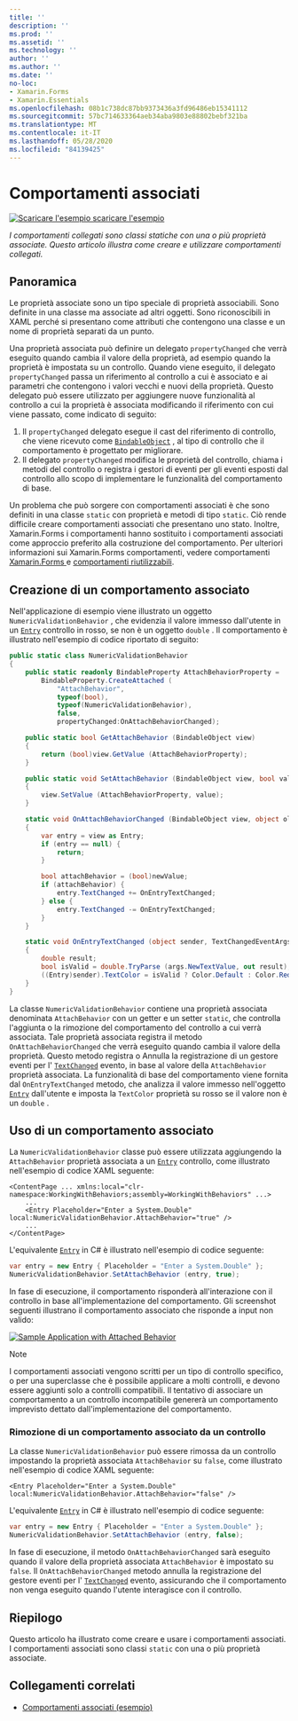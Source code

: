 ```yaml
---
title: ''
description: ''
ms.prod: ''
ms.assetid: ''
ms.technology: ''
author: ''
ms.author: ''
ms.date: ''
no-loc:
- Xamarin.Forms
- Xamarin.Essentials
ms.openlocfilehash: 08b1c738dc87bb9373436a3fd96486eb15341112
ms.sourcegitcommit: 57bc714633364aeb34aba9803e88802bebf321ba
ms.translationtype: MT
ms.contentlocale: it-IT
ms.lasthandoff: 05/28/2020
ms.locfileid: "84139425"
---
```

# <a name="attached-behaviors"></a>Comportamenti associati

[![Scaricare ](~/media/shared/download.png) l'esempio scaricare l'esempio](https://docs.microsoft.com/samples/xamarin/xamarin-forms-samples/behaviors-attachednumericvalidationbehavior)

_I comportamenti collegati sono classi statiche con una o più proprietà associate. Questo articolo illustra come creare e utilizzare comportamenti collegati._

## <a name="overview"></a>Panoramica

Le proprietà associate sono un tipo speciale di proprietà associabili. Sono definite in una classe ma associate ad altri oggetti. Sono riconoscibili in XAML perché si presentano come attributi che contengono una classe e un nome di proprietà separati da un punto.

Una proprietà associata può definire un delegato `propertyChanged` che verrà eseguito quando cambia il valore della proprietà, ad esempio quando la proprietà è impostata su un controllo. Quando viene eseguito, il delegato `propertyChanged` passa un riferimento al controllo a cui è associato e ai parametri che contengono i valori vecchi e nuovi della proprietà. Questo delegato può essere utilizzato per aggiungere nuove funzionalità al controllo a cui la proprietà è associata modificando il riferimento con cui viene passato, come indicato di seguito:

1. Il `propertyChanged` delegato esegue il cast del riferimento di controllo, che viene ricevuto come [`BindableObject`](xref:Xamarin.Forms.BindableObject) , al tipo di controllo che il comportamento è progettato per migliorare.
1. Il delegato `propertyChanged` modifica le proprietà del controllo, chiama i metodi del controllo o registra i gestori di eventi per gli eventi esposti dal controllo allo scopo di implementare le funzionalità del comportamento di base.

Un problema che può sorgere con comportamenti associati è che sono definiti in una classe `static` con proprietà e metodi di tipo `static`. Ciò rende difficile creare comportamenti associati che presentano uno stato. Inoltre, Xamarin.Forms i comportamenti hanno sostituito i comportamenti associati come approccio preferito alla costruzione del comportamento. Per ulteriori informazioni sui Xamarin.Forms comportamenti, vedere comportamenti [ Xamarin.Forms ](~/xamarin-forms/app-fundamentals/behaviors/creating.md) e [comportamenti riutilizzabili](~/xamarin-forms/app-fundamentals/behaviors/reusable/index.md).

## <a name="creating-an-attached-behavior"></a>Creazione di un comportamento associato

Nell'applicazione di esempio viene illustrato un oggetto `NumericValidationBehavior` , che evidenzia il valore immesso dall'utente in un [`Entry`](xref:Xamarin.Forms.Entry) controllo in rosso, se non è un oggetto `double` . Il comportamento è illustrato nell'esempio di codice riportato di seguito:

```csharp
public static class NumericValidationBehavior
{
    public static readonly BindableProperty AttachBehaviorProperty =
        BindableProperty.CreateAttached (
            "AttachBehavior",
            typeof(bool),
            typeof(NumericValidationBehavior),
            false,
            propertyChanged:OnAttachBehaviorChanged);

    public static bool GetAttachBehavior (BindableObject view)
    {
        return (bool)view.GetValue (AttachBehaviorProperty);
    }

    public static void SetAttachBehavior (BindableObject view, bool value)
    {
        view.SetValue (AttachBehaviorProperty, value);
    }

    static void OnAttachBehaviorChanged (BindableObject view, object oldValue, object newValue)
    {
        var entry = view as Entry;
        if (entry == null) {
            return;
        }

        bool attachBehavior = (bool)newValue;
        if (attachBehavior) {
            entry.TextChanged += OnEntryTextChanged;
        } else {
            entry.TextChanged -= OnEntryTextChanged;
        }
    }

    static void OnEntryTextChanged (object sender, TextChangedEventArgs args)
    {
        double result;
        bool isValid = double.TryParse (args.NewTextValue, out result);
        ((Entry)sender).TextColor = isValid ? Color.Default : Color.Red;
    }
}
```

La classe `NumericValidationBehavior` contiene una proprietà associata denominata `AttachBehavior` con un getter e un setter `static`, che controlla l'aggiunta o la rimozione del comportamento del controllo a cui verrà associata. Tale proprietà associata registra il metodo `OnAttachBehaviorChanged` che verrà eseguito quando cambia il valore della proprietà. Questo metodo registra o Annulla la registrazione di un gestore eventi per l' [`TextChanged`](xref:Xamarin.Forms.InputView.TextChanged) evento, in base al valore della `AttachBehavior` proprietà associata. La funzionalità di base del comportamento viene fornita dal `OnEntryTextChanged` metodo, che analizza il valore immesso nell'oggetto [`Entry`](xref:Xamarin.Forms.Entry) dall'utente e imposta la `TextColor` proprietà su rosso se il valore non è un `double` .

## <a name="consuming-an-attached-behavior"></a>Uso di un comportamento associato

La `NumericValidationBehavior` classe può essere utilizzata aggiungendo la `AttachBehavior` proprietà associata a un [`Entry`](xref:Xamarin.Forms.Entry) controllo, come illustrato nell'esempio di codice XAML seguente:

```xaml
<ContentPage ... xmlns:local="clr-namespace:WorkingWithBehaviors;assembly=WorkingWithBehaviors" ...>
    ...
    <Entry Placeholder="Enter a System.Double" local:NumericValidationBehavior.AttachBehavior="true" />
    ...
</ContentPage>
```

L'equivalente [`Entry`](xref:Xamarin.Forms.Entry) in C# è illustrato nell'esempio di codice seguente:

```csharp
var entry = new Entry { Placeholder = "Enter a System.Double" };
NumericValidationBehavior.SetAttachBehavior (entry, true);
```

In fase di esecuzione, il comportamento risponderà all'interazione con il controllo in base all'implementazione del comportamento. Gli screenshot seguenti illustrano il comportamento associato che risponde a input non valido:

[![](attached-images/screenshots-sml.png "Sample Application with Attached Behavior")](attached-images/screenshots.png#lightbox "Sample Application with Attached Behavior")

> [!NOTE]
> I comportamenti associati vengono scritti per un tipo di controllo specifico, o per una superclasse che è possibile applicare a molti controlli, e devono essere aggiunti solo a controlli compatibili. Il tentativo di associare un comportamento a un controllo incompatibile genererà un comportamento imprevisto dettato dall'implementazione del comportamento.

### <a name="removing-an-attached-behavior-from-a-control"></a>Rimozione di un comportamento associato da un controllo

La classe `NumericValidationBehavior` può essere rimossa da un controllo impostando la proprietà associata `AttachBehavior` su `false`, come illustrato nell'esempio di codice XAML seguente:

```xaml
<Entry Placeholder="Enter a System.Double" local:NumericValidationBehavior.AttachBehavior="false" />
```

L'equivalente [`Entry`](xref:Xamarin.Forms.Entry) in C# è illustrato nell'esempio di codice seguente:

```csharp
var entry = new Entry { Placeholder = "Enter a System.Double" };
NumericValidationBehavior.SetAttachBehavior (entry, false);
```

In fase di esecuzione, il metodo `OnAttachBehaviorChanged` sarà eseguito quando il valore della proprietà associata `AttachBehavior` è impostato su `false`. Il `OnAttachBehaviorChanged` metodo annulla la registrazione del gestore eventi per l' [`TextChanged`](xref:Xamarin.Forms.InputView.TextChanged) evento, assicurando che il comportamento non venga eseguito quando l'utente interagisce con il controllo.

## <a name="summary"></a>Riepilogo

Questo articolo ha illustrato come creare e usare i comportamenti associati. I comportamenti associati sono classi `static` con una o più proprietà associate.

## <a name="related-links"></a>Collegamenti correlati

- [Comportamenti associati (esempio)](https://docs.microsoft.com/samples/xamarin/xamarin-forms-samples/behaviors-attachednumericvalidationbehavior)
